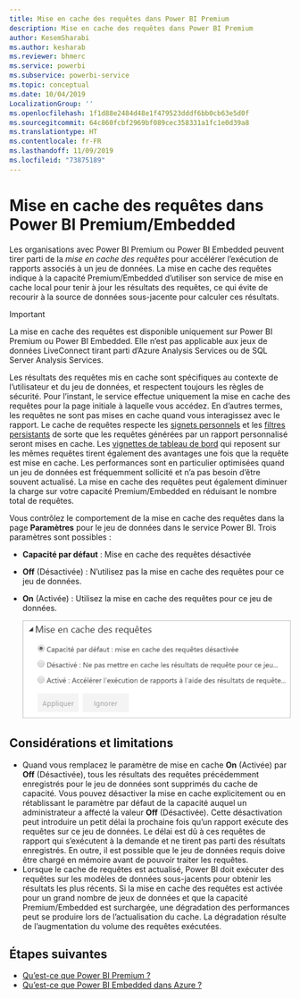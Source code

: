 ```yaml
---
title: Mise en cache des requêtes dans Power BI Premium
description: Mise en cache des requêtes dans Power BI Premium
author: KesemSharabi
ms.author: kesharab
ms.reviewer: bhmerc
ms.service: powerbi
ms.subservice: powerbi-service
ms.topic: conceptual
ms.date: 10/04/2019
LocalizationGroup: ''
ms.openlocfilehash: 1f1d88e2484d48e1f479523dddf6bb0cb63e5d0f
ms.sourcegitcommit: 64c860fcbf2969bf089cec358331a1fc1e0d39a8
ms.translationtype: HT
ms.contentlocale: fr-FR
ms.lasthandoff: 11/09/2019
ms.locfileid: "73875189"
---
```

# <a name="query-caching-in-power-bi-premiumembedded"></a>Mise en cache des requêtes dans Power BI Premium/Embedded

Les organisations avec Power BI Premium ou Power BI Embedded peuvent tirer parti de la *mise en cache des requêtes* pour accélérer l’exécution de rapports associés à un jeu de données. La mise en cache des requêtes indique à la capacité Premium/Embedded d’utiliser son service de mise en cache local pour tenir à jour les résultats des requêtes, ce qui évite de recourir à la source de données sous-jacente pour calculer ces résultats.

> [!IMPORTANT]
> La mise en cache des requêtes est disponible uniquement sur Power BI Premium ou Power BI Embedded. Elle n’est pas applicable aux jeux de données LiveConnect tirant parti d’Azure Analysis Services ou de SQL Server Analysis Services.

Les résultats des requêtes mis en cache sont spécifiques au contexte de l’utilisateur et du jeu de données, et respectent toujours les règles de sécurité. Pour l’instant, le service effectue uniquement la mise en cache des requêtes pour la page initiale à laquelle vous accédez. En d’autres termes, les requêtes ne sont pas mises en cache quand vous interagissez avec le rapport. Le cache de requêtes respecte les [signets personnels](consumer/end-user-bookmarks.md#personal-bookmarks) et les [filtres persistants](https://powerbi.microsoft.com/blog/announcing-persistent-filters-in-the-service/) de sorte que les requêtes générées par un rapport personnalisé seront mises en cache. Les [vignettes de tableau de bord](service-dashboard-tiles.md) qui reposent sur les mêmes requêtes tirent également des avantages une fois que la requête est mise en cache. Les performances sont en particulier optimisées quand un jeu de données est fréquemment sollicité et n’a pas besoin d’être souvent actualisé. La mise en cache des requêtes peut également diminuer la charge sur votre capacité Premium/Embedded en réduisant le nombre total de requêtes.

Vous contrôlez le comportement de la mise en cache des requêtes dans la page **Paramètres** pour le jeu de données dans le service Power BI. Trois paramètres sont possibles :

- **Capacité par défaut** : Mise en cache des requêtes désactivée
- **Off** (Désactivée) : N’utilisez pas la mise en cache des requêtes pour ce jeu de données.
- **On** (Activée) : Utilisez la mise en cache des requêtes pour ce jeu de données.

    ![Boîte de dialogue Mise en cache des requêtes](media/power-bi-query-caching/power-bi-query-3-options.png)

## <a name="considerations-and-limitations"></a>Considérations et limitations

- Quand vous remplacez le paramètre de mise en cache **On** (Activée) par **Off** (Désactivée), tous les résultats des requêtes précédemment enregistrés pour le jeu de données sont supprimés du cache de capacité. Vous pouvez désactiver la mise en cache explicitement ou en rétablissant le paramètre par défaut de la capacité auquel un administrateur a affecté la valeur **Off** (Désactivée). Cette désactivation peut introduire un petit délai la prochaine fois qu’un rapport exécute des requêtes sur ce jeu de données. Le délai est dû à ces requêtes de rapport qui s’exécutent à la demande et ne tirent pas parti des résultats enregistrés. En outre, il est possible que le jeu de données requis doive être chargé en mémoire avant de pouvoir traiter les requêtes.
- Lorsque le cache de requêtes est actualisé, Power BI doit exécuter des requêtes sur les modèles de données sous-jacents pour obtenir les résultats les plus récents. Si la mise en cache des requêtes est activée pour un grand nombre de jeux de données et que la capacité Premium/Embedded est surchargée, une dégradation des performances peut se produire lors de l’actualisation du cache. La dégradation résulte de l’augmentation du volume des requêtes exécutées.

## <a name="next-steps"></a>Étapes suivantes

* [Qu’est-ce que Power BI Premium ?](service-premium-what-is.md)
* [Qu’est-ce que Power BI Embedded dans Azure ?](developer/azure-pbie-what-is-power-bi-embedded.md)

